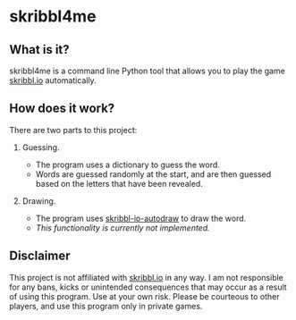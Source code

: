 # skribbl4me

## What is it?

skribbl4me is a command line Python tool that allows you to play the game [skribbl.io](skribbl.io) automatically.

## How does it work?

There are two parts to this project:

1. Guessing.
     - The program uses a dictionary to guess the word.
     - Words are guessed randomly at the start, and are then guessed based on the letters that have been revealed.

2. Drawing.
     - The program uses [skribbl-io-autodraw](https://github.com/galehouse5/skribbl-io-autodraw) to draw the word.
     - *This functionality is currently not implemented.*

## Disclaimer

This project is not affiliated with [skribbl.io](skribbl.io) in any way. I am not responsible for any bans, kicks or unintended consequences that may occur as a result of using this program. Use at your own risk. Please be courteous to other players, and use this program only in private games.
